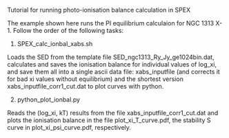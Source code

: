 Tutorial for running photo-ionisation balance calculation in SPEX

The example shown here runs the PI equilibrium calculaion for NGC 1313 X-1. Follow the order of the following tasks:

1) SPEX_calc_ionbal_xabs.sh

Loads the SED from the template file SED_ngc1313_Ry_Jy_ge1024bin.dat, calculates and saves the ionisation balance for individual values of log_xi, and save them all into a single ascii data file: xabs_inputfile (and corrects it for bad xi values without equilibrium) and the shortest version xabs_inputfile_corr1_cut.dat to plot curves with python.

2) python_plot_ionbal.py

Reads the (log_xi, kT) results from the file xabs_inputfile_corr1_cut.dat and plots the ionisation balance in the file plot_xi_T_curve.pdf, the stability S curve in plot_xi_psi_curve.pdf, respectively. 
